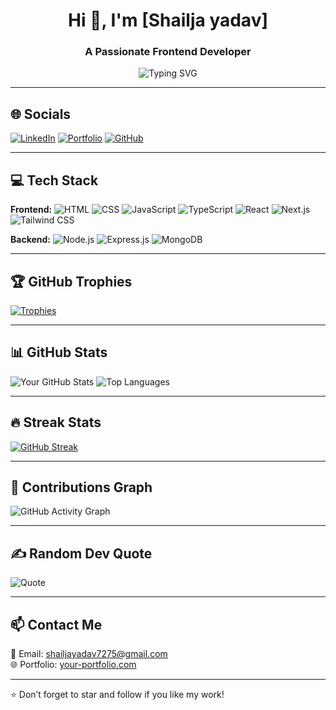 <h1 align="center">Hi 👋, I'm [Shailja yadav]</h1>
<h3 align="center">A Passionate Frontend Developer</h3>

<p align="center">
  <img src="https://readme-typing-svg.demolab.com?font=Fira+Code&size=24&pause=1000&center=true&vCenter=true&width=435&lines=I+love+coding+frontend+apps;React+%7C+Next.js+%7C+React+%7C+TypeScript" alt="Typing SVG" />
</p>

---

## 🌐 Socials

[![LinkedIn](https://img.shields.io/badge/LinkedIn-0077B5.svg?style=for-the-badge&logo=linkedin&logoColor=white)](https://linkedin.com/in/shailja-yadav-643853252)
[![Portfolio](https://img.shields.io/badge/Portfolio-121212?style=for-the-badge&logo=githubpages&logoColor=white)](https://shailjayadavportfolio.netlify.app/)
[![GitHub](https://img.shields.io/badge/GitHub-000000.svg?style=for-the-badge&logo=github&logoColor=white)](https://github.com/shailjayadav30)

---

## 💻 Tech Stack

**Frontend:**
![HTML](https://img.shields.io/badge/HTML-E34F26?style=flat&logo=html5&logoColor=white)
![CSS](https://img.shields.io/badge/CSS-1572B6?style=flat&logo=css3&logoColor=white)
![JavaScript](https://img.shields.io/badge/JavaScript-F7DF1E?style=flat&logo=javascript&logoColor=black)
![TypeScript](https://img.shields.io/badge/TypeScript-007acc?style=flat&logo=typescript&logoColor=white)
![React](https://img.shields.io/badge/React-61DAFB?style=flat&logo=react&logoColor=black)
![Next.js](https://img.shields.io/badge/Next.js-000?style=flat&logo=nextdotjs&logoColor=white)
![Tailwind CSS](https://img.shields.io/badge/TailwindCSS-38B2AC?style=flat&logo=tailwind-css&logoColor=white)

**Backend:**
![Node.js](https://img.shields.io/badge/Node.js-339933?style=flat&logo=nodedotjs&logoColor=white)
![Express.js](https://img.shields.io/badge/Express.js-000000?style=flat&logo=express&logoColor=white)
![MongoDB](https://img.shields.io/badge/MongoDB-47A248?style=flat&logo=mongodb&logoColor=white)

---

## 🏆 GitHub Trophies

[![Trophies](https://github-profile-trophy.vercel.app/?username=shailjayadav30&theme=gruvbox&margin-w=15&margin-h=15)](https://github.com/ryo-ma/github-profile-trophy)

---

## 📊 GitHub Stats

![Your GitHub Stats](https://github-readme-stats.vercel.app/api?username=shailjayadav30&show_icons=true&theme=radical)
![Top Languages](https://github-readme-stats.vercel.app/api/top-langs/?username=shailjayadav30&layout=compact&theme=radical)

---

## 🔥 Streak Stats

[![GitHub Streak](https://github-readme-streak-stats.herokuapp.com?user=shailjayadav30&theme=radical&border_radius=5)](https://git.io/streak-stats)

---

## 🌱 Contributions Graph

![GitHub Activity Graph](https://github-readme-activity-graph.vercel.app/graph?username=shailjayadav30&theme=react-dark)


---



## ✍️ Random Dev Quote

![Quote](https://quotes-github-readme.vercel.app/api?type=horizontal&theme=radical)

---

## 📫 Contact Me

📧 Email: shailjayadav7275@gmail.com  
🌐 Portfolio: [your-portfolio.com](https://shailjayadavportfolio.netlify.app/)

---

⭐️ Don’t forget to star and follow if you like my work!
